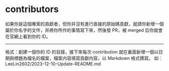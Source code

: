 # contributors
如果你是這個專案的貢獻者，但你并沒有進行直接的原始碼貢獻，就請你新增一個屬於你名字的文件，并將你所作的事情寫下來，然後發 PR，被 merged 后你就會在官網上看到你的 ID。

---

格式：創建一個你的 ID 的目錄，接下來每次 contribution 就在裏面新增一個以日期與標題為檔名的檔案，檔案内容填寫貢獻内容，以 Markdown 格式撰寫。
如：LeeLin2602/2023-12-10-Update-README.md

